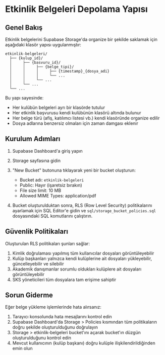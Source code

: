 # Etkinlik Belgeleri Depolama Yapısı

## Genel Bakış

Etkinlik belgelerini Supabase Storage'da organize bir şekilde saklamak için aşağıdaki klasör yapısı uygulanmıştır:

```
etkinlik-belgeleri/
  ├── {kulup_id}/
  │     ├── {basvuru_id}/
  │     │     ├── {belge_tipi}/
  │     │     │     ├── {timestamp}_{dosya_adi}
  │     │     │     └── ...
  │     │     └── ...
  │     └── ...
  └── ...
```

Bu yapı sayesinde:
- Her kulübün belgeleri ayrı bir klasörde tutulur
- Her etkinlik başvurusu kendi kulübünün klasörü altında bulunur
- Her belge türü (afiş, katılımcı listesi vb.) kendi klasöründe organize edilir
- Dosya adlarına benzersiz olmaları için zaman damgası eklenir

## Kurulum Adımları

1. Supabase Dashboard'a giriş yapın
2. Storage sayfasına gidin
3. "New Bucket" butonuna tıklayarak yeni bir bucket oluşturun:
   - Bucket adı: `etkinlik-belgeleri`
   - Public: Hayır (işaretsiz bırakın)
   - File size limit: 10 MB
   - Allowed MIME Types: application/pdf

4. Bucket oluşturulduktan sonra, RLS (Row Level Security) politikalarını ayarlamak için SQL Editor'e gidin ve `sql/storage_bucket_policies.sql` dosyasındaki SQL komutlarını çalıştırın.

## Güvenlik Politikaları

Oluşturulan RLS politikaları şunları sağlar:

1. Kimlik doğrulaması yapılmış tüm kullanıcılar dosyaları görüntüleyebilir
2. Kulüp başkanları yalnızca kendi kulüplerine ait dosyaları yükleyebilir, güncelleyebilir ve silebilir
3. Akademik danışmanlar sorumlu oldukları kulüplere ait dosyaları görüntüleyebilir
4. SKS yöneticileri tüm dosyalara tam erişime sahiptir

## Sorun Giderme

Eğer belge yükleme işlemlerinde hata alırsanız:

1. Tarayıcı konsolunda hata mesajlarını kontrol edin
2. Supabase Dashboard'da Storage > Policies kısmından tüm politikaların doğru şekilde oluşturulduğunu doğrulayın
3. Storage > etkinlik-belgeleri bucket'ını açarak bucket'ın düzgün oluşturulduğunu kontrol edin
4. Mevcut kullanıcının (kulüp başkanı) doğru kulüple ilişkilendirildiğinden emin olun 